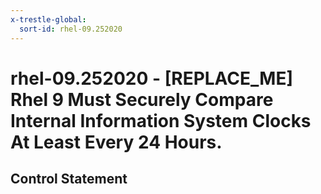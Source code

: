```yaml
---
x-trestle-global:
  sort-id: rhel-09.252020
---
```


# rhel-09.252020 - \[REPLACE_ME\] Rhel 9 Must Securely Compare Internal Information System Clocks At Least Every 24 Hours.

## Control Statement
